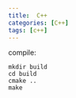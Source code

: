 ```yaml
---
title:  C++
categories: [C++]
tags: [c++]
---
```


compile:
```terminal
mkdir build
cd build
cmake ..
make
```
